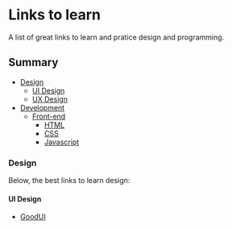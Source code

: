 # Links to learn
A list of great links to learn and pratice design and programming.

## Summary
- [Design](#design)
  - [UI Design](#ui-design)
  - [UX Design](#ux-design)
- [Development](#development)
  - [Front-end](#front-end)
    - [HTML](#html)
    - [CSS](#css)
    - [Javascript](#javascript)

### Design
Below, the best links to learn design:

#### UI Design
- [GoodUI](http://goodui.org/)
